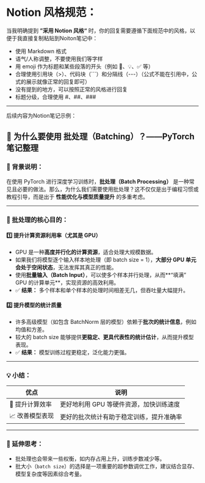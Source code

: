# **Notion 风格规范**：
当我明确提到 **”采用 Notion 风格“** 时，你的回复需要遵循下面规范中的风格，以便于我直接复制粘贴到Noiton笔记中：
- 使用 Markdown 格式
- 语气/人称调整，不要使用我们等字样
- 用 emoji 作为标题和某些段落的开头（例如 📌、💡、✅ 等）
- 合理使用引用块（>）、代码块（```）和分隔线（---）（公式不能在引用中，公式的展示就像正常的回复即可）
- 没有提到的地方，可以按照正常的风格进行回复
- 标题分级，合理使用 #、##、###

---
后续内容为Notion笔记示例：

## 🧠 为什么要使用 **批处理（Batching）**？——PyTorch 笔记整理

### 📌 背景说明：

在使用 PyTorch 进行深度学习训练时，**批处理（Batch Processing）** 是一种常见且必要的做法。那么，为什么我们需要使用批处理？这不仅仅是出于编程习惯或教程引导，而是出于 **性能优化与模型质量提升** 的多重考虑。

---

### 🚀 批处理的核心目的：

#### 1️⃣ **提升计算资源利用率（尤其是 GPU）**

* GPU 是一种**高度并行化的计算资源**，适合处理大规模数据。
* 如果我们将模型逐个输入样本地处理（即 batch size = 1），**大部分 GPU 单元会处于空闲状态**，无法发挥其真正的性能。
* 使用**批量输入（Batch Input）**，可以使多个样本并行处理，从而\*\*“填满” GPU 的计算单元\*\*，实现资源的高效利用。
* ✅ **结果：** 多个样本和单个样本的处理时间相差无几，但吞吐量大幅提升。

#### 2️⃣ **提升模型的统计质量**

* 许多高级模型（如包含 BatchNorm 层的模型）依赖于**批次的统计信息**，例如均值和方差。
* 较大的 batch size 能够提供**更稳定、更具代表性的统计估计**，从而提升模型表现。
* ✅ **结果：** 模型训练过程更稳定，泛化能力更强。

---

### 💡 小结：

| 优点        | 说明                     |
| --------- | ---------------------- |
| 🚀 提升计算效率 | 更好地利用 GPU 等硬件资源，加快训练速度 |
| 📈 改善模型表现 | 更好的批次统计有助于稳定训练，提升准确率   |

---

### 🧩 延伸思考：

* 批处理也会带来一些权衡，如内存占用上升，训练步数减少等。
* 批大小（`batch size`）的选择是一项重要的超参数调优工作，建议结合显存、模型复杂度等因素综合考量。

